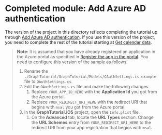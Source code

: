 # Completed module: Add Azure AD authentication

The version of the project in this directory reflects completing the tutorial up through [Add Azure AD authentication](https://docs.microsoft.com/graph/training/xamarin-tutorial?tutorial-step=3). If you use this version of the project, you need to complete the rest of the tutorial starting at [Get calendar data](https://docs.microsoft.com/graph/training/xamarin-tutorial?tutorial-step=4).

> **Note:** It is assumed that you have already registered an application in the Azure portal as specified in [Register the app in the portal](https://docs.microsoft.com/graph/training/xamarin-tutorial?tutorial-step=2). You need to configure this version of the sample as follows:
>
> 1. Rename the `./GraphTutorial/GraphTutorial/Models/OAuthSettings.cs.example` file to `OAuthSettings.cs`.
> 1. Edit the `OAuthSettings.cs` file and make the following changes.
>     1. Replace `YOUR_APP_ID_HERE` with the **Application Id** you got from the Azure portal.
>     1. Replace `YOUR_REDIRECT_URI_HERE` with the redirect URI that begins with `msal` you got from the Azure portal.
> 1. In the **GraphTutorial.iOS** project, open the `Info.plist` file.
>     1. On the **Advanced** tab, locate the **URL Types** section. Change the **URL Schemes** entry from `YOUR_REDIRECT_URI_HERE` to the redirect URI from your app registration that begins with `msal`.
